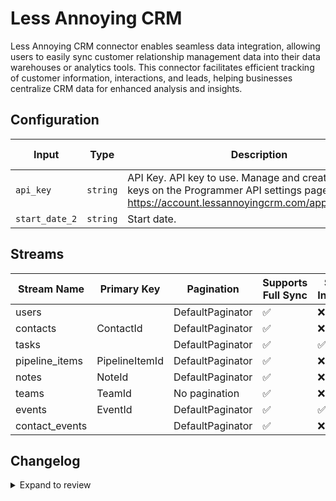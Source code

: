 # Less Annoying CRM
Less Annoying CRM connector  enables seamless data integration, allowing users to easily sync customer relationship management data into their data warehouses or analytics tools. This connector facilitates efficient tracking of customer information, interactions, and leads, helping businesses centralize CRM data for enhanced analysis and insights.

## Configuration

| Input | Type | Description | Default Value |
|-------|------|-------------|---------------|
| `api_key` | `string` | API Key. API key to use. Manage and create your API keys on the Programmer API settings page at https://account.lessannoyingcrm.com/app/Settings/Api. |  |
| `start_date_2` | `string` | Start date.  |  |

## Streams
| Stream Name | Primary Key | Pagination | Supports Full Sync | Supports Incremental |
|-------------|-------------|------------|---------------------|----------------------|
| users |  | DefaultPaginator | ✅ |  ❌  |
| contacts | ContactId | DefaultPaginator | ✅ |  ❌  |
| tasks |  | DefaultPaginator | ✅ |  ✅  |
| pipeline_items | PipelineItemId | DefaultPaginator | ✅ |  ❌  |
| notes | NoteId | DefaultPaginator | ✅ |  ❌  |
| teams | TeamId | No pagination | ✅ |  ❌  |
| events | EventId | DefaultPaginator | ✅ |  ✅  |
| contact_events |  | DefaultPaginator | ✅ |  ❌  |

## Changelog

<details>
  <summary>Expand to review</summary>

| Version          | Date              | Pull Request | Subject        |
|------------------|-------------------|--------------|----------------|
| 0.0.1 | 2024-10-31 | | Initial release by [@bishalbera](https://github.com/bishalbera) via Connector Builder |

</details>
